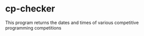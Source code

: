 # cp-checker
This program returns the dates and times of various competitive programming competitions
